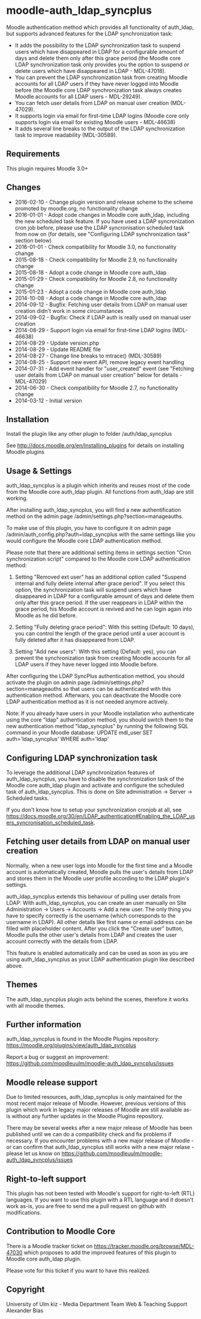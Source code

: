 moodle-auth_ldap_syncplus
=========================

Moodle authentication method which provides all functionality of auth_ldap, but supports advanced features for the LDAP synchronization task:

* It adds the possibility to the LDAP synchronization task to suspend users which have disappeared in LDAP for a configurable amount of days and delete them only after this grace period (the Moodle core LDAP synchronization task only provides you the option to suspend _or_ delete users which have disappeared in LDAP - MDL-47018).
* You can prevent the LDAP synchronization task from creating Moodle accounts for all LDAP users if they have never logged into Moodle before (the Moodle core LDAP synchronization task always creates Moodle accounts for all LDAP users - MDL-29249).
* You can fetch user details from LDAP on manual user creation (MDL-47029).
* It supports login via email for first-time LDAP logins (Moodle core only supports login via email for existing Moodle users - MDL-46638)
* It adds several line breaks to the output of the LDAP synchronization task to improve readability (MDL-30589).


Requirements
------------

This plugin requires Moodle 3.0+


Changes
-------

* 2016-02-10 - Change plugin version and release scheme to the scheme promoted by moodle.org, no functionality change
* 2016-01-01 - Adopt code changes in Moodle core auth_ldap, including the new scheduled task feature. If you have used a LDAP syncronization cron job before, please use the LDAP syncronisation scheduled task from now on (for details, see "Configuring LDAP synchronization task" section below)
* 2016-01-01 - Check compatibility for Moodle 3.0, no functionality change
* 2015-08-18 - Check compatibility for Moodle 2.9, no functionality change
* 2015-08-18 - Adopt a code change in Moodle core auth_ldap
* 2015-01-29 - Check compatibility for Moodle 2.8, no functionality change
* 2015-01-23 - Adopt a code change in Moodle core auth_ldap
* 2014-10-08 - Adopt a code change in Moodle core auth_ldap
* 2014-09-12 - Bugfix: Fetching user details from LDAP on manual user creation didn't work in some circumstances
* 2014-09-02 - Bugfix: Check if LDAP auth is really used on manual user creation
* 2014-08-29 - Support login via email for first-time LDAP logins (MDL-46638)
* 2014-08-29 - Update version.php
* 2014-08-29 - Update README file
* 2014-08-27 - Change line breaks to mtrace() (MDL-30589)
* 2014-08-25 - Support new event API, remove legacy event handling
* 2014-07-31 - Add event handler for "user_created" event (see "Fetching user details from LDAP on manual user creation" below for details - MDL-47029)
* 2014-06-30 - Check compatibility for Moodle 2.7, no functionality change
* 2014-03-12 - Initial version


Installation
------------

Install the plugin like any other plugin to folder
/auth/ldap_syncplus

See http://docs.moodle.org/en/Installing_plugins for details on installing Moodle plugins


Usage & Settings
----------------

auth_ldap_syncplus is a plugin which inherits and reuses most of the code from the Moodle core auth_ldap plugin. All functions from auth_ldap are still working.

After installing auth_ldap_syncplus, you will find a new authentification method on the admin page /admin/settings.php?section=manageauths.

To make use of this plugin, you have to configure it on admin page /admin/auth_config.php?auth=ldap_syncplus with the same settings like you would configure the Moodle core LDAP authentication method.

Please note that there are additional setting items in settings section "Cron synchronization script" compared to the Moodle core LDAP authentication method:

1. Setting "Removed ext user" has an additional option called "Suspend internal and fully delete internal after grace period". If you select this option, the synchronization task will suspend users which have disappeared in LDAP for a configurable amount of days and delete them only after this grace period. If the user reappears in LDAP within the grace period, his Moodle account is revived and he can login again into Moodle as he did before.

2. Setting "Fully deleting grace period": With this setting (Default: 10 days), you can control the length of the grace period until a user account is fully deleted after it has disappeared from LDAP.

3. Setting "Add new users": With this setting (Default: yes), you can prevent the synchronization task from creating Moodle accounts for all LDAP users if they have never logged into Moodle before.

After configuring the LDAP SyncPlus authentication method, you should activate the plugin on admin page /admin/settings.php?section=manageauths so that users can be authenticated with this authentication method. Afterwars, you can deactivate the Moodle core LDAP authentication method as it is not needed anymore actively.

Note: If you already have users in your Moodle installation who authenticate using the core "ldap" authentication method, you should switch them to the new authentication method "ldap_syncplus" by running the following SQL command in your Moodle database:
UPDATE mdl_user SET auth='ldap_syncplus' WHERE auth='ldap'


Configuring LDAP synchronization task
-------------------------------------

To leverage the additional LDAP synchronization features of auth_ldap_syncplus, you have to disable the synchronization task of the Moodle core auth_ldap plugin and activate and configure the scheduled task of auth_ldap_syncplus. This is done on Site administration -> Server -> Scheduled tasks.

If you don't know how to setup your synchronization cronjob at all, see https://docs.moodle.org/30/en/LDAP_authentication#Enabling_the_LDAP_users_syncronisation_scheduled_task.


Fetching user details from LDAP on manual user creation
-------------------------------------------------------

Normally, when a new user logs into Moodle for the first time and a Moodle account is automatically created, Moodle pulls the user's details from LDAP and stores them in the Moodle user profile according to the LDAP plugin's settings.

auth_ldap_syncplus extends this behaviour of pulling user details from LDAP:
With auth_ldap_syncplus, you can create an user manually on Site Administration -> Users -> Accounts -> Add a new user. The only thing you have to specify correctly is the username (which corresponds to the username in LDAP). All other details like first name or email address can be filled with placeholder content. After you click the "Create user" button, Moodle pulls the other user's details from LDAP and creates the user account correctly with the details from LDAP.

This feature is enabled automatically and can be used as soon as you are using auth_ldap_syncplus as your LDAP authentication plugin like described above.


Themes
------

The auth_ldap_syncplus plugin acts behind the scenes, therefore it works with all moodle themes.


Further information
-------------------

auth_ldap_syncplus is found in the Moodle Plugins repository: https://moodle.org/plugins/view/auth_ldap_syncplus

Report a bug or suggest an improvement: https://github.com/moodleuulm/moodle-auth_ldap_syncplus/issues


Moodle release support
----------------------

Due to limited resources, auth_ldap_syncplus is only maintained for the most recent major release of Moodle. However, previous versions of this plugin which work in legacy major releases of Moodle are still available as-is without any further updates in the Moodle Plugins repository.

There may be several weeks after a new major release of Moodle has been published until we can do a compatibility check and fix problems if necessary. If you encounter problems with a new major release of Moodle - or can confirm that auth_ldap_syncplus still works with a new major relase - please let us know on https://github.com/moodleuulm/moodle-auth_ldap_syncplus/issues


Right-to-left support
---------------------

This plugin has not been tested with Moodle's support for right-to-left (RTL) languages.
If you want to use this plugin with a RTL language and it doesn't work as-is, you are free to send me a pull request on
github with modifications.


Contribution to Moodle Core
---------------------------

There is a Moodle tracker ticket on https://tracker.moodle.org/browse/MDL-47030 which proposes to add the improved features of this plugin to Moodle core auth_ldap plugin.

Please vote for this ticket if you want to have this realized.


Copyright
---------

University of Ulm
kiz - Media Department
Team Web & Teaching Support
Alexander Bias
